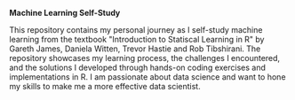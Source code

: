 **Machine Learning Self-Study**


This repository contains my personal journey as I self-study machine learning from the textbook "Introduction to Statiscal Learning in R" by Gareth James, Daniela Witten, Trevor Hastie and Rob Tibshirani.
The repository showcases my learning process, the challenges I encountered, and the solutions I developed through hands-on coding exercises and implementations in R. I am passionate about data science
and want to hone my skills to make me a more effective data scientist.
